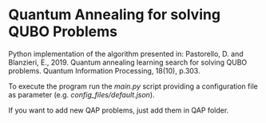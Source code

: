 # Quantum Annealing for solving QUBO Problems

Python implementation of the algorithm presented in: Pastorello, D. and Blanzieri, E., 2019. Quantum annealing learning search for solving QUBO problems. Quantum Information Processing, 18(10), p.303.

To execute the program run the *main.py* script providing a configuration file as parameter (e.g. *config_files/default.json*).

If you want to add new QAP problems, just add them in QAP folder.

